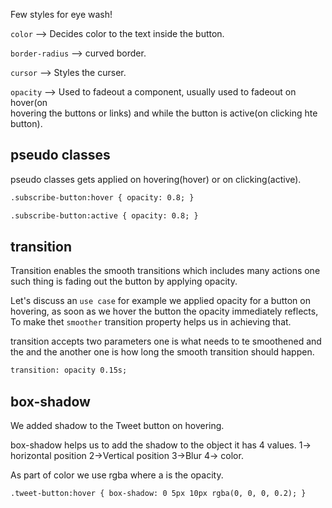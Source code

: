 Few styles for eye wash!

`color` --> Decides color to the text inside the button.

`border-radius` --> curved border.

`cursor` --> Styles the curser.

`opacity` --> Used to fadeout a component, usually used to fadeout on hover(on  
 hovering the buttons or links) and while the button is active(on clicking hte button).

## pseudo classes

pseudo classes gets applied on hovering(hover) or on clicking(active).

```html
.subscribe-button:hover { opacity: 0.8; }
```

```html
.subscribe-button:active { opacity: 0.8; }
```

## transition

Transition enables the smooth transitions which includes many actions one such thing is fading out the button by applying opacity.

Let's discuss an `use case` for example we applied opacity for a button on hovering, as soon as we hover the button the opacity immediately reflects, To make thet `smoother` transition property helps us in achieving that.

transition accepts two parameters one is what needs to te smoothened and the and the another one is how long the smooth transition should happen.

```html
transition: opacity 0.15s;
```

## box-shadow

We added shadow to the Tweet button on hovering.

box-shadow helps us to add the shadow to the object
it has 4 values.
1-> horizontal position
2->Vertical position
3->Blur
4-> color.

As part of color we use rgba where a is the opacity.

```html
.tweet-button:hover { box-shadow: 0 5px 10px rgba(0, 0, 0, 0.2); }
```
